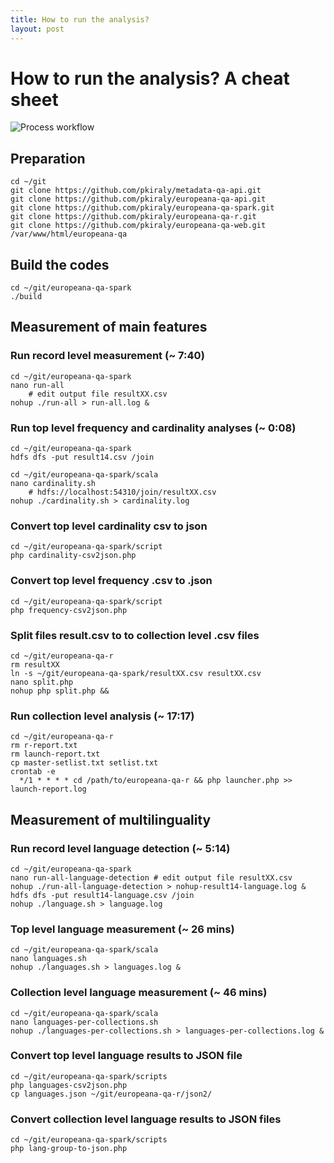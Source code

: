 ```yaml
---
title: How to run the analysis?
layout: post
---
```


# How to run the analysis? A cheat sheet

<img src="{{ site.url }}/img/process-workflow.png" class="big" title="Process workflow" alt="Process workflow" />


## Preparation

```
cd ~/git
git clone https://github.com/pkiraly/metadata-qa-api.git
git clone https://github.com/pkiraly/europeana-qa-api.git
git clone https://github.com/pkiraly/europeana-qa-spark.git
git clone https://github.com/pkiraly/europeana-qa-r.git
git clone https://github.com/pkiraly/europeana-qa-web.git /var/www/html/europeana-qa
```

## Build the codes

```
cd ~/git/europeana-qa-spark
./build
```

## Measurement of main features

### Run record level measurement (~ 7:40)

```
cd ~/git/europeana-qa-spark
nano run-all
	# edit output file resultXX.csv
nohup ./run-all > run-all.log &
```

### Run top level frequency and cardinality analyses (~ 0:08)

```
cd ~/git/europeana-qa-spark
hdfs dfs -put result14.csv /join

cd ~/git/europeana-qa-spark/scala
nano cardinality.sh
	# hdfs://localhost:54310/join/resultXX.csv
nohup ./cardinality.sh > cardinality.log
```

### Convert top level cardinality csv to json

```
cd ~/git/europeana-qa-spark/script
php cardinality-csv2json.php
```

### Convert top level frequency .csv to .json

```
cd ~/git/europeana-qa-spark/script
php frequency-csv2json.php
```

### Split files result.csv to to collection level .csv files

```
cd ~/git/europeana-qa-r
rm resultXX
ln -s ~/git/europeana-qa-spark/resultXX.csv resultXX.csv
nano split.php
nohup php split.php &&
```

### Run collection level analysis (~ 17:17)

```
cd ~/git/europeana-qa-r
rm r-report.txt
rm launch-report.txt
cp master-setlist.txt setlist.txt
crontab -e
  */1 * * * * cd /path/to/europeana-qa-r && php launcher.php >> launch-report.log
```

## Measurement of multilinguality

### Run record level language detection (~ 5:14)

```
cd ~/git/europeana-qa-spark
nano run-all-language-detection # edit output file resultXX.csv
nohup ./run-all-language-detection > nohup-result14-language.log &
hdfs dfs -put result14-language.csv /join
nohup ./language.sh > language.log
```

### Top level language measurement (~ 26 mins)

```
cd ~/git/europeana-qa-spark/scala
nano languages.sh
nohup ./languages.sh > languages.log &
```

### Collection level language measurement (~ 46 mins)

```
cd ~/git/europeana-qa-spark/scala
nano languages-per-collections.sh
nohup ./languages-per-collections.sh > languages-per-collections.log &
```

### Convert top level language results to JSON file

```
cd ~/git/europeana-qa-spark/scripts
php languages-csv2json.php
cp languages.json ~/git/europeana-qa-r/json2/
```

### Convert collection level language results to JSON files

```
cd ~/git/europeana-qa-spark/scripts
php lang-group-to-json.php 
```
